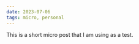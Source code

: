 ```yaml
---
date: 2023-07-06
tags: micro, personal
---
```


This is a short micro post that I am using as a test.